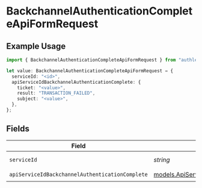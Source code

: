 # BackchannelAuthenticationCompleteApiFormRequest

## Example Usage

```typescript
import { BackchannelAuthenticationCompleteApiFormRequest } from "authlete-typescript-sdk/models/operations";

let value: BackchannelAuthenticationCompleteApiFormRequest = {
  serviceId: "<id>",
  apiServiceIdBackchannelAuthenticationComplete: {
    ticket: "<value>",
    result: "TRANSACTION_FAILED",
    subject: "<value>",
  },
};
```

## Fields

| Field                                                                                                                 | Type                                                                                                                  | Required                                                                                                              | Description                                                                                                           |
| --------------------------------------------------------------------------------------------------------------------- | --------------------------------------------------------------------------------------------------------------------- | --------------------------------------------------------------------------------------------------------------------- | --------------------------------------------------------------------------------------------------------------------- |
| `serviceId`                                                                                                           | *string*                                                                                                              | :heavy_check_mark:                                                                                                    | A service ID.                                                                                                         |
| `apiServiceIdBackchannelAuthenticationComplete`                                                                       | [models.ApiServiceIdBackchannelAuthenticationComplete](../../models/apiserviceidbackchannelauthenticationcomplete.md) | :heavy_check_mark:                                                                                                    | N/A                                                                                                                   |